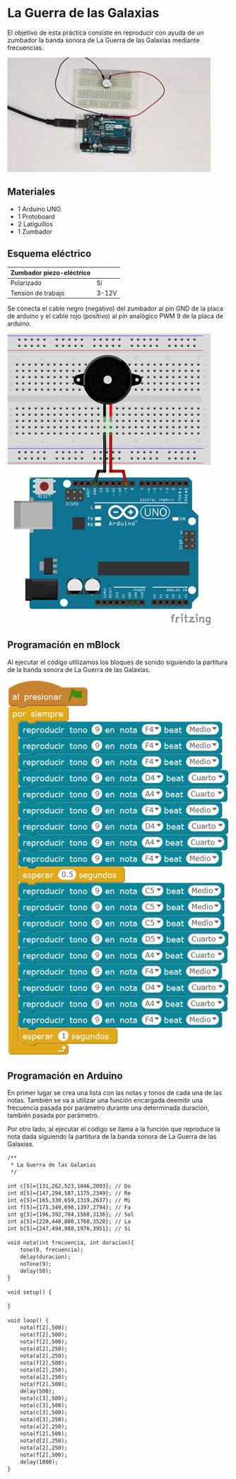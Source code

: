 # La Guerra de las Galaxias

El objetivo de esta práctica consiste en reproducir con ayuda de un zumbador la banda sonora de La Guerra de las Galaxias mediante frecuencias.

![](practica.gif)

## Materiales

- 1 Arduino UNO
- 1 Protoboard
- 2 Latiguillos
- 1 Zumbador

## Esquema eléctrico

| Zumbador piezo-eléctrico         |       |
| -------------------------------- | ----- |
| Polarizado                       | Sí    |
| Tensión de trabajo               | 3-12V |

Se conecta el cable negro (negativo) del zumbador al pin GND de la placa de arduino y el cable rojo (positivo) al pin analógico PWM 9 de la placa de arduino.

![](fritzing.png)

## Programación en mBlock

Al ejecutar el código utilizamos los bloques de sonido siguiendo la partitura de la banda sonora de La Guerra de las Galaxias.

![](mblock.png)

## Programación en Arduino

En primer lugar se crea una lista con las notas y tonos de cada una de las notas. También se va a utilizar una función encargada deemitir una frecuencia pasada por parámetro durante una determinada duración, también pasada por parámetro.

Por otro lado, al ejecutar el código se llama a la función que reproduce la nota dada siguiendo la partitura de la banda sonora de La Guerra de las Galaxias.

```arduino
/**
 * La Guerra de las Galaxias
 */

int c[5]={131,262,523,1046,2093}; // Do
int d[5]={147,294,587,1175,2349}; // Re
int e[5]={165,330,659,1319,2637}; // Mi
int f[5]={175,349,698,1397,2794}; // Fa
int g[5]={196,392,784,1568,3136}; // Sol
int a[5]={220,440,880,1760,3520}; // La
int b[5]={247,494,988,1976,3951}; // Si

void nota(int frecuencia, int duracion){
    tone(9, frecuencia);
    delay(duracion);
    noTone(9);
    delay(50);
}

void setup() {

}

void loop() {
    nota(f[2],500);
    nota(f[2],500);
    nota(f[2],500);
    nota(d[2],250);
    nota(a[2],250);
    nota(f[2],500);
    nota(d[2],250);
    nota(a[2],250);
    nota(f[2],500);
    delay(500);
    nota(c[3],500);
    nota(c[3],500);
    nota(c[3],500);
    nota(d[3],250);
    nota(a[2],250);
    nota(f[2],500);
    nota(d[2],250);
    nota(a[2],250);
    nota(f[2],500);
    delay(1000);
}
```
